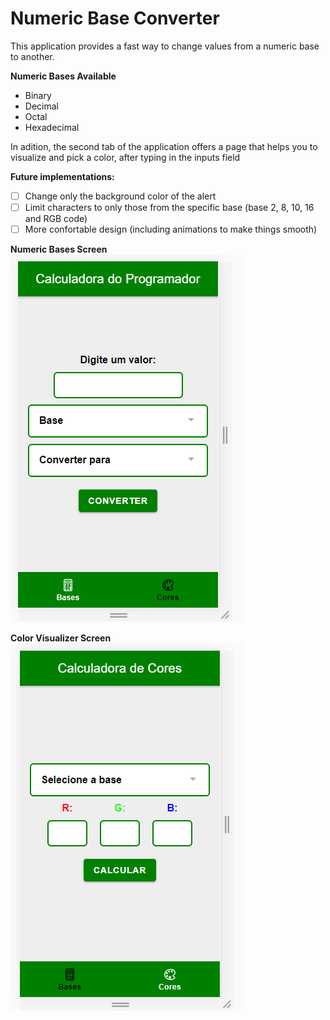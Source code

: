 # Numeric Base Converter

This application provides a fast way to change values from a numeric base to another.

**Numeric Bases Available**
- Binary
- Decimal
- Octal
- Hexadecimal

In adition, the second tab of the application offers a page that helps you to visualize and pick a color, after typing in the inputs field

**Future implementations:**
- [ ] Change only the background color of the alert
- [ ] Limit characters to only those from the specific base (base 2, 8, 10, 16 and RGB code)
- [ ] More confortable design (including animations to make things smooth)

 **Numeric Bases Screen**
 ![](./src/assets/SCBases1.PNG)
 
 **Color Visualizer Screen**
 ![](./src/assets/SCColor1.PNG)
